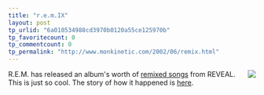 ```yaml
---
title: "r.e.m.IX"
layout: post
tp_urlid: "6a010534988cd3970b0120a55ce125970b"
tp_favoritecount: 0
tp_commentcount: 0
tp_permalink: "http://www.monkinetic.com/2002/06/remix.html"
---
```

<a href="http://www.remhq.com/html/remix/remix.html"><img align="right" border="0" src="http://media.redmonk.net/images/remIX.jpg" /></a>
R.E.M. has released an album&#39;s worth of <a href="http://www.remhq.com/html/remix/remix.html">remixed songs</a> from REVEAL. This is just so cool. The story of how it happened is <a href="http://www.remhq.com/html/news/newsStory.html?id=300&amp;t=h">here</a>.
